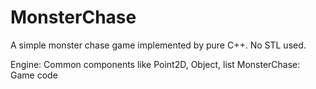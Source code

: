 # MonsterChase

A simple monster chase game implemented by pure C++. No STL used.

Engine: Common components like Point2D, Object, list
MonsterChase: Game code
